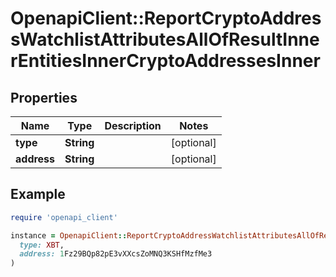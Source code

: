 # OpenapiClient::ReportCryptoAddressWatchlistAttributesAllOfResultInnerEntitiesInnerCryptoAddressesInner

## Properties

| Name | Type | Description | Notes |
| ---- | ---- | ----------- | ----- |
| **type** | **String** |  | [optional] |
| **address** | **String** |  | [optional] |

## Example

```ruby
require 'openapi_client'

instance = OpenapiClient::ReportCryptoAddressWatchlistAttributesAllOfResultInnerEntitiesInnerCryptoAddressesInner.new(
  type: XBT,
  address: 1Fz29BQp82pE3vXXcsZoMNQ3KSHfMzfMe3
)
```

